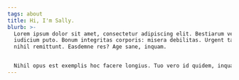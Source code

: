```yaml
---
tags: about
title: Hi, I'm Sally.
blurb: >-
  Lorem ipsum dolor sit amet, consectetur adipiscing elit. Bestiarum vero nullum
  iudicium puto. Bonum integritas corporis: misera debilitas. Urgent tamen et
  nihil remittunt. Easdemne res? Age sane, inquam.


  Nihil opus est exemplis hoc facere longius. Tuo vero id quidem, inquam, arbitratu. Duo Reges: constructio interrete.
---
```


